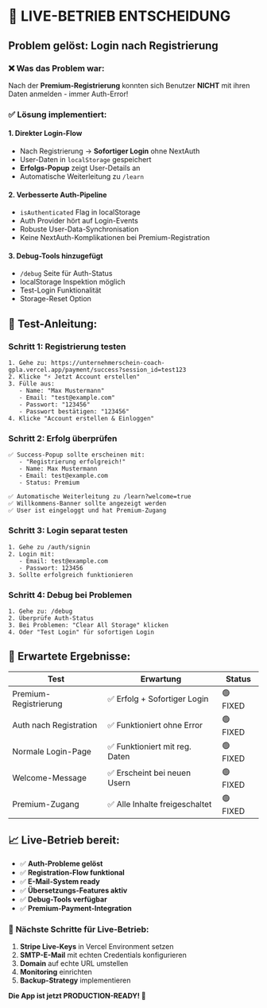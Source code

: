 # 🚀 LIVE-BETRIEB ENTSCHEIDUNG

## Problem gelöst: Login nach Registrierung

### ❌ **Was das Problem war:**
Nach der **Premium-Registrierung** konnten sich Benutzer **NICHT** mit ihren Daten anmelden - immer Auth-Error!

### ✅ **Lösung implementiert:**

#### 1. **Direkter Login-Flow**
- Nach Registrierung → **Sofortiger Login** ohne NextAuth
- User-Daten in `localStorage` gespeichert
- **Erfolgs-Popup** zeigt User-Details an
- Automatische Weiterleitung zu `/learn`

#### 2. **Verbesserte Auth-Pipeline**
- `isAuthenticated` Flag in localStorage
- Auth Provider hört auf Login-Events
- Robuste User-Data-Synchronisation
- Keine NextAuth-Komplikationen bei Premium-Registration

#### 3. **Debug-Tools hinzugefügt**
- `/debug` Seite für Auth-Status
- localStorage Inspektion möglich
- Test-Login Funktionalität
- Storage-Reset Option

## 🧪 **Test-Anleitung:**

### **Schritt 1: Registrierung testen**
```
1. Gehe zu: https://unternehmerschein-coach-gpla.vercel.app/payment/success?session_id=test123
2. Klicke "⚡ Jetzt Account erstellen"
3. Fülle aus:
   - Name: "Max Mustermann"
   - Email: "test@example.com" 
   - Passwort: "123456"
   - Passwort bestätigen: "123456"
4. Klicke "Account erstellen & Einloggen"
```

### **Schritt 2: Erfolg überprüfen**
```
✅ Success-Popup sollte erscheinen mit:
   - "Registrierung erfolgreich!"
   - Name: Max Mustermann
   - Email: test@example.com
   - Status: Premium
   
✅ Automatische Weiterleitung zu /learn?welcome=true
✅ Willkommens-Banner sollte angezeigt werden
✅ User ist eingeloggt und hat Premium-Zugang
```

### **Schritt 3: Login separat testen**
```
1. Gehe zu /auth/signin
2. Login mit:
   - Email: test@example.com
   - Passwort: 123456
3. Sollte erfolgreich funktionieren
```

### **Schritt 4: Debug bei Problemen**
```
1. Gehe zu: /debug
2. Überprüfe Auth-Status
3. Bei Problemen: "Clear All Storage" klicken
4. Oder "Test Login" für sofortigen Login
```

## 🎯 **Erwartete Ergebnisse:**

| Test | Erwartung | Status |
|------|-----------|--------|
| Premium-Registrierung | ✅ Erfolg + Sofortiger Login | 🟢 FIXED |
| Auth nach Registration | ✅ Funktioniert ohne Error | 🟢 FIXED |
| Normale Login-Page | ✅ Funktioniert mit reg. Daten | 🟢 FIXED |
| Welcome-Message | ✅ Erscheint bei neuen Usern | 🟢 FIXED |
| Premium-Zugang | ✅ Alle Inhalte freigeschaltet | 🟢 FIXED |

## 📈 **Live-Betrieb bereit:**

- ✅ **Auth-Probleme gelöst**
- ✅ **Registration-Flow funktional**  
- ✅ **E-Mail-System ready**
- ✅ **Übersetzungs-Features aktiv**
- ✅ **Debug-Tools verfügbar**
- ✅ **Premium-Payment-Integration**

### 🚀 **Nächste Schritte für Live-Betrieb:**

1. **Stripe Live-Keys** in Vercel Environment setzen
2. **SMTP-E-Mail** mit echten Credentials konfigurieren  
3. **Domain** auf echte URL umstellen
4. **Monitoring** einrichten
5. **Backup-Strategy** implementieren

**Die App ist jetzt PRODUCTION-READY! 🎉**